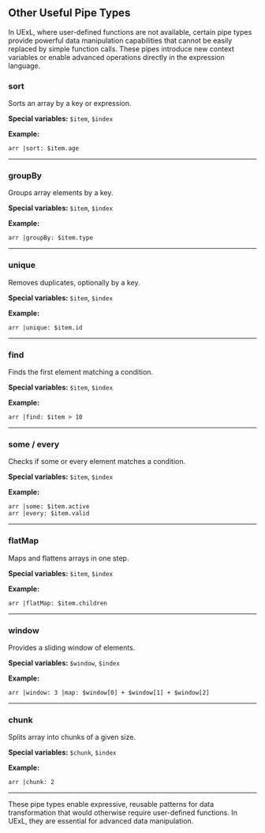 ## Other Useful Pipe Types

In UExL, where user-defined functions are not available, certain pipe types provide powerful data manipulation capabilities that cannot be easily replaced by simple function calls. These pipes introduce new context variables or enable advanced operations directly in the expression language.

### sort
Sorts an array by a key or expression.

**Special variables:** `$item`, `$index`

**Example:**
```uexl
arr |sort: $item.age
```

---

### groupBy
Groups array elements by a key.

**Special variables:** `$item`, `$index`

**Example:**
```uexl
arr |groupBy: $item.type
```

---

### unique
Removes duplicates, optionally by a key.

**Special variables:** `$item`, `$index`

**Example:**
```uexl
arr |unique: $item.id
```

---

### find
Finds the first element matching a condition.

**Special variables:** `$item`, `$index`

**Example:**
```uexl
arr |find: $item > 10
```

---

### some / every
Checks if some or every element matches a condition.

**Special variables:** `$item`, `$index`

**Example:**
```uexl
arr |some: $item.active
arr |every: $item.valid
```

---

### flatMap
Maps and flattens arrays in one step.

**Special variables:** `$item`, `$index`

**Example:**
```uexl
arr |flatMap: $item.children
```

---

### window
Provides a sliding window of elements.

**Special variables:** `$window`, `$index`

**Example:**
```uexl
arr |window: 3 |map: $window[0] + $window[1] + $window[2]
```

---

### chunk
Splits array into chunks of a given size.

**Special variables:** `$chunk`, `$index`

**Example:**
```uexl
arr |chunk: 2
```

---

These pipe types enable expressive, reusable patterns for data transformation that would otherwise require user-defined functions. In UExL, they are essential for advanced data manipulation.
